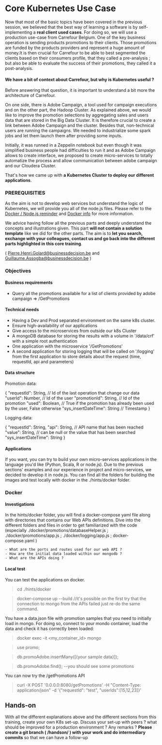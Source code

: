 # Core Kubernetes Use Case  

Now that most of the basic topics have been covered in the previous session, we believed that the best way of learning a software is by self-implementing a  **real client used cases**. For doing so, we will use a production use-case from Carrefour Belgium.
One of the key business operation is sending products promotions to their clients. Those promotions are funded by the products providers and represent a huge amount of money.It is then crucial for Carrefour to be able to best segmented the clients based on their consumers profile, that they called a pre-analysis ; but also be able to evaluate the success of their promotions, they called it a post-analysis.

#### We have a bit of context about Carrefour, but why is Kubernetes useful ?

Before answering that question, it is important to understand a bit more the architecture of Carrefour.

On one side, there is Adobe Campaign, a tool used for campaign executions and on the other part, the Hadoop Cluster. As explained above, we would like to improve the promotion selections by aggregating sales and users data that are stored in the Big Data Cluster. It is therefore crucial to create a link between Adobe Campaign and the cluster.
Besides that, non-technical users are running the campaigns. We needed to industrialize some spark jobs and let them launch them after providing some inputs.

Initially, it was runned in a Zeppelin notebook but even though it was simplified business people had difficulties to run it and as Adobe Campaign allows to create interface, we proposed to create micro-services to totally automatize the process and allow communication between adobe campaign and our Cloudera Cluster.

That's how we came up with **a Kubernetes Cluster to deploy our different applications**.

### PREREQUISITIES

As the aim is not to develop web services but understand the logic of Kubernetes, we will provide you all of the node.js files. Please refer to the [Docker / Node.js reminder](docker-image/reminder.md) and [Docker info](docker-image/docker.md) for more information.

We advice having follow all the previous parts and deeply understand the concepts and illustrations given. This part **will not contain a solution template** like we did for the other parts. The aim is to **let you search, exchange with your colleagues, contact us and go back into the different parts highlighted in this core training**.

( Pierre.Henri.Golard@businessdecision.be and Guillaume.Assogba@businessdecision.be )

### Objectives

#### Business requirements

  - Query all the promotions available for a list of clients provided by adobe campaign  => /GetPromotions

#### Technical needs

  - Having a Dev and Prod separated environment on the same k8s cluster.
  - Ensure high-availability of our applications
  - Give access to the microservices from outside our k8s Cluster
  - A mongoDB database for storing the results with a volume in '/data/crf' with a simple root authentication
  - One application with the microservice '/GetPromotions'
  - A second application for storing logging that will be called on '/logging' from the first application to store details about the request (time, requestId, api and parameters)

#### Data structure

Promotion data:

{
    "requestId": String, // Id of the last operation that change our data
    "userId": Number,    // Id of the user
    "promotionId": String, // Id of the promotion
    "used": Boolean, // True if the promotion has already been used by the user, False otherwise
    "sys_insertDateTime": String // Timestamp
}

Logging data:

{
  "requestId": String,
  "api": String,  // API name that has been reached
  "value": String, // can be null or the value that has been searched
  "sys_insertDateTime": String
}

#### Applications

If you want, you can try to build your own micro-services applications in the language you'd like (Python, Scala, R or node.js).
Due to the previous sections' examples and our experience in project and micro-services, we decided to develop it in node.js. You can find all the folders for building the images and test locally with docker in the ./hints/docker folder.

### Docker

#### Investigations

In the hints/docker folder, you will find a docker-compose yaml file along with directories that contains our Web APIs definitions. Dive into the different folders and files in order to get familiarized with the code (especially ./docker/promotions/databaseHelper.js ; ./docker/promotions/app.js  ;  ./docker/logging/app.js  ; docker-compose.yaml )

    - What are the ports and routes used for our web API ?
    - How are the initial data loaded within our mongodb ?
    - What are the APIs doing ?

#### Local test

You can test the applications on docker.

> cd ./hints/docker

> docker-compose up --build  //it's possible on the first try that the connection to mongo from the APIs failed just re-do the same command.

You have a data.json file with promotion samples that you need to initially load in mongo.
For doing so, connect to your mondo container, load the data and check it has correctly been loaded:

> docker exec -it <my_container_id>  mongo

> use promo;

> db.promoAdobe.insertMany([{your sample data}]);

> db.promoAdobe.find(); --you should see some promotions

You can now try the /getPromotions API
> curl -X POST '0.0.0.0:8080/getPromotions' -H "Content-Type: application/json" -d '{"requestId": "test", "userIds":[15,12,23]}'

## Hands-on

With all the different explanations above and the different sections from this training, create your own K8s set-up.
Discuss your set-up with peers ? what should be improved for a production environment ? Any remarks ?
**Please create a git branch ( /handson/<yourUsername> ) with your work and do intermediary commits** so that we can have a follow-up
